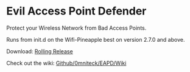 # Evil Access Point Defender
Protect your Wireless Network from Bad Access Points.

Runs from init.d on the Wifi-Pineapple best on version 2.7.0 and above.

Download: <a target="_blank" href="https://github.com/0mniteck/EAPD/releases/tag/Rolling">Rolling Release</a>

Check out the wiki: <a target="_blank" href="https://github.com/0mniteck/EAPD/wiki/Wiki">Github/0mniteck/EAPD/Wiki</a>
